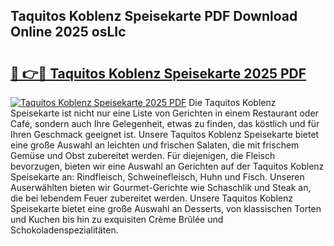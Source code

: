 ## Taquitos Koblenz Speisekarte PDF Download Online 2025 osLIc

# <h2><a href="http://gc8m6l.nevu.top/?p=Taquitos+Koblenz+Speisekarte">🔗 👉🔴 Taquitos Koblenz Speisekarte 2025 PDF</a></h2>

[![Taquitos Koblenz Speisekarte 2025 PDF](https://i.imgur.com/dBaPXMq.png)](http://gc8m6l.nevu.top/?p=Taquitos+Koblenz+Speisekarte)
Die Taquitos Koblenz Speisekarte ist nicht nur eine Liste von Gerichten in einem Restaurant oder Café, sondern auch Ihre Gelegenheit, etwas zu finden, das köstlich und für Ihren Geschmack geeignet ist. Unsere Taquitos Koblenz Speisekarte bietet eine große Auswahl an leichten und frischen Salaten, die mit frischem Gemüse und Obst zubereitet werden. Für diejenigen, die Fleisch bevorzugen, bieten wir eine Auswahl an Gerichten auf der Taquitos Koblenz Speisekarte an: Rindfleisch, Schweinefleisch, Huhn und Fisch. Unseren Auserwählten bieten wir Gourmet-Gerichte wie Schaschlik und Steak an, die bei lebendem Feuer zubereitet werden. Unsere Taquitos Koblenz Speisekarte bietet eine große Auswahl an Desserts, von klassischen Torten und Kuchen bis hin zu exquisiten Crème Brûlée und Schokoladenspezialitäten.
